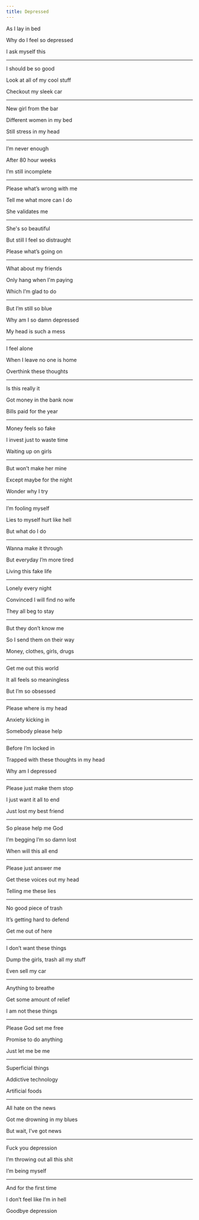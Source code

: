 ```yaml
---
title: Depressed 
---
```


As I lay in bed 

Why do I feel so depressed 

I ask myself this 

---

I should be so good 

Look at all of my cool stuff

Checkout my sleek car 

---

New girl from the bar 

Different women in my bed

Still stress in my head 

---

I’m never enough 

After 80 hour weeks 

I’m still incomplete 

---

Please what’s wrong with me 

Tell me what more can I do 

She validates me

---

She's so beautiful

But still I feel so distraught 

Please what’s going on 

---

What about my friends 

Only hang when I'm paying

Which I’m glad to do 

---

But I’m still so blue 

Why am I so damn depressed 

My head is such a mess 

---

I feel alone

When I leave no one is home 

Overthink these thoughts 

---

Is this really it 

Got money in the bank now

Bills paid for the year 

---

Money feels so fake 

I invest just to waste time 

Waiting up on girls 

---

But won’t make her mine 

Except maybe for the night 

Wonder why I try 

---

I’m fooling myself 

Lies to myself hurt like hell 

But what do I do 

---

Wanna make it through 

But everyday I’m more tired 

Living this fake life 

---

Lonely every night 

Convinced I will find no wife 

They all beg to stay 

---

But they don’t know me 

So I send them on their way 

Money, clothes, girls, drugs

---

Get me out this world 

It all feels so meaningless 

But I’m so obsessed 

---

Please where is my head 

Anxiety kicking in 

Somebody please help 

---

Before I’m locked in 

Trapped with these thoughts in my head

Why am I depressed 

---

Please just make them stop 

I just want it all to end

Just lost my best friend 

---

So please help me God 

I’m begging I’m so damn lost 

When will this all end 

---

Please just answer me

Get these voices out my head 

Telling me these lies 

---

No good piece of trash 

It’s getting hard to defend

Get me out of here 

---

I don’t want these things 

Dump the girls, trash all my stuff 

Even sell my car 

---

Anything to breathe 

Get some amount of relief 

I am not these things

---

Please God set me free 

Promise to do anything 

Just let me be me 

---

Superficial things 

Addictive technology 

Artificial foods 

---

All hate on the news 

Got me drowning in my blues 

But wait, I’ve got news 

---

Fuck you depression

I’m throwing out all this shit 

I’m being myself 

---

And for the first time 

I don’t feel like I’m in hell 

Goodbye depression 
